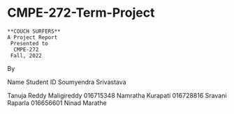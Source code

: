 # CMPE-272-Term-Project

    **COUCH SURFERS**
    A Project Report
     Presented to
      CMPE-272
     Fall, 2022


By

Name
Student ID
Soumyendra Srivastava


Tanuja Reddy Maligireddy
016715348
Namratha Kurapati
016728816
Sravani Raparla
                      016656601
Ninad Marathe






